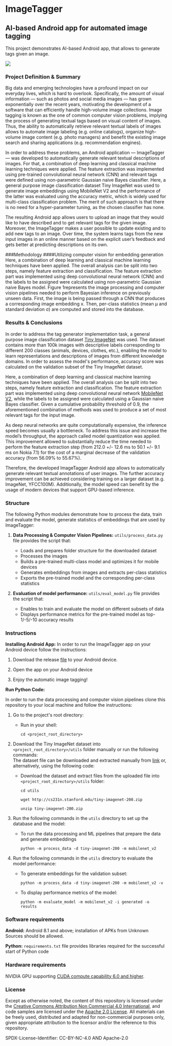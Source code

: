 # ImageTagger
## AI-based Android app for automated image tagging

This project demonstrates AI-based Android app, that allows to generate tags given an image.

![](utils/images/image-tagger.gif)

### Project Definition & Summary

Big data and emerging technologies have a profound impact on our everyday lives,
which is hard to overlook. Specifically, the amount of visual information — 
such as photos and social media images — has grown exponentially over the recent years,
motivating the development of a software that can efficiently handle high-volume image collections.
Image tagging is known as the one of common computer vision problems, implying the process of generating textual tags based on visual content of images.
Thus, the ability to automatically retrieve relevant textual labels of images allows to automate image labeling (e.g. online catalogs), 
organize high-volume image content (e.g. photo managers) and benefit the existing image search and sharing applications (e.g. recommendation engines).

In order to address these problems, an Android application — ImageTagger — was developed to automatically generate relevant textual descriptions of images.
For that, a combination of deep learning and classical machine learning techniques were applied. 
The feature extraction was implemented using pre-trained convolutional neural network (CNN) and relevant tags were defined using non-parametric Gaussian naive Bayes classifier.
Here, a general purpose image classification dataset Tiny ImageNet was used to generate image embeddings using MobileNet V2 and the performance of the latter was evaluated using the accuracy metric,
which is widely used for multi-class classification problem. The merit of such approach is that there is no need for a hyper-parameter tuning, 
as the chosen classifier has none.

The resulting Android app allows users to upload an image that they would like to have described and to get relevant tags for the given image.
Moreover, the ImageTagger makes a user possible to update existing and to add new tags to an image.
Over time, the system learns tags from the new input images in an online manner based on the explicit user’s feedback and gets better at predicting descriptions on its own.

###Methodology
####Utilizing computer vision for embedding generation
Here, a combination of deep learning and classical machine learning techniques have been applied.
The overall analysis can be split into two steps, namely feature extraction and classification.
The feature extraction part was implemented using deep convolutional neural network (CNN) and the labels to be assigned were calculated using non-parametric Gaussian naive Bayes model.
Figure 1represents the image processing and computer vision pipelines needed to perform Bayesian inference on previously unseen data.
First, the image is being passed through a CNN that produces a corresponding image embedding x.
Then, per-class statistics (mean μ and standard deviation σ) are computed and stored into the database.


### Results & Conclusions

In order to address the tag generator implementation task, a general purpose image classification dataset [Tiny ImageNet](http://cs231n.stanford.edu/reports/2017/pdfs/930.pdf) was used. 
The dataset contains more than 100k images with descriptive labels corresponding to different 200 classes (animals, devices, clothes, etc.), enabling the model to learn representations and descriptions of images from different knowledge domains.
In order to assess the model's performance, accuracy score was calculated on the validation subset of the Tiny ImageNet dataset.

Here, a combination of deep learning and classical machine learning techniques have been applied.
The overall analysis can be split into two steps, namely feature extraction and classification. 
The feature extraction part was implemented using deep convolutional neural network [MobileNet V2](https://arxiv.org/abs/1801.04381), while the labels to be assigned were calculated using a Gaussian naive Bayes classifier. 
Given a cumulative probability threshold of 0.9, the aforementioned combination of methods was used to produce a set of most relevant tags for the input image. 
 
 
As deep neural networks are quite computationally expensive, the inference speed becomes usually a bottleneck. 
To address this issue and increase the model’s throughput, the approach called model quantization was applied. 
This improvement allowed to substantially reduce the time needed to perform the feature extraction step (from 212.0 +/- 12.6 ms to 50.1 +/- 9.1 ms on Nokia 7.1) for the cost of a marginal decrease of the validation accuracy (from 56.09% to 55.67%). 

Therefore, the developed ImageTagger Android app allows to automatically generate relevant textual annotations of user images.
The further accuracy improvement can be achieved considering training on a larger dataset (e.g. ImageNet, YFCC100M). 
Additionally, the model speed can benefit by the usage of modern devices that support GPU-based inference.


### Structure
The following Python modules demonstrate how to process the data, train and evaluate the model, generate statistics of embeddings that are used by ImageTagger: 

1. **Data Processing & Computer Vision Pipelines:** 
`utils/process_data.py` file provides the script that:

    - Loads and prepares folder structure for the downloaded dataset
    - Processes the images
    - Builds a pre-trained multi-class model and optimizes it for mobile devices
    - Generates embeddings from images and extracts per-class statistics
    - Exports the pre-trained model and the corresponding per-class statistics

2. **Evaluation of model performance:** 
`utils/eval_model.py` file provides the script that: 

    - Enables to train and evaluate the model on different subsets of data
    - Displays performance metrics for the pre-trained model as top-1/-5/-10 accuracy results 

### Instructions

**Installing Android App:**
In order to run the ImageTagger app on your Android device follow the instructions:

1. Download the release [file](https://github.com/slipnitskaya/image-tagger/releases/download/v1.0-alpha/image-tagger-v1.0-alpha.apk) to your Android device.

2. Open the app on your Android device

3. Enjoy the automatic image tagging!

**Run Python Code:** 

In order to run the data processing and computer vision pipelines clone this repository to your local machine and follow the instructions:
 
1. Go to the project's root directory:
    - Run in your shell:
        
        `cd <project_root_directory>`

2. Download the Tiny ImageNet dataset into `<project_root_directory>/utils` folder manually or run the following commands:  
    The dataset file can be downloaded and extracted manually from [link](http://cs231n.stanford.edu/tiny-imagenet-200.zip) or, alternatively, using the following code:

    - Download the dataset and extract files from the uploaded file into `<project_root_directory>/utils` folder:
        
        `cd utils`
        
        `wget http://cs231n.stanford.edu/tiny-imagenet-200.zip`
        
        `unzip tiny-imagenet-200.zip`
    
3. Run the following commands in the `utils` directory to set up the database and the model:

    - To run the data processing and ML pipelines that prepare the data and generate embeddings
        
        `python -m process_data -d tiny-imagenet-200 -m mobilenet_v2`

4. Run the following commands in the `utils` directory to evaluate the model performance:

    - To generate embeddings for the validation subset:
        
        `python -m process_data -d tiny-imagenet-200 -m mobilenet_v2 -v`
    - To display performance metrics of the model:
        
        `python -m evaluate_model -m mobilenet_v2 -i generated -o results`

### Software requirements
**Android:** Android 8.1 and above; installation of APKs from Unknown Sources should be allowed.

**Python:** `requirements.txt` file provides libraries required for the successful start of Python code

### Hardware requirements
NVIDIA GPU supporting [CUDA compute capability 6.0 and higher](https://developer.nvidia.com/cuda-gpus).

### License
Except as otherwise noted, the content of this repository is licensed under the [Creative Commons Attribution Non Commercial 4.0 International](https://creativecommons.org/licenses/by-nc/4.0/legalcode), and code samples are licensed under the [Apache 2.0 License](https://www.apache.org/licenses/LICENSE-2.0). All materials can be freely used, distributed and adapted for non-commercial purposes only, given appropriate attribution to the licensor and/or the reference to this repository.

SPDX-License-Identifier: CC-BY-NC-4.0 AND Apache-2.0
